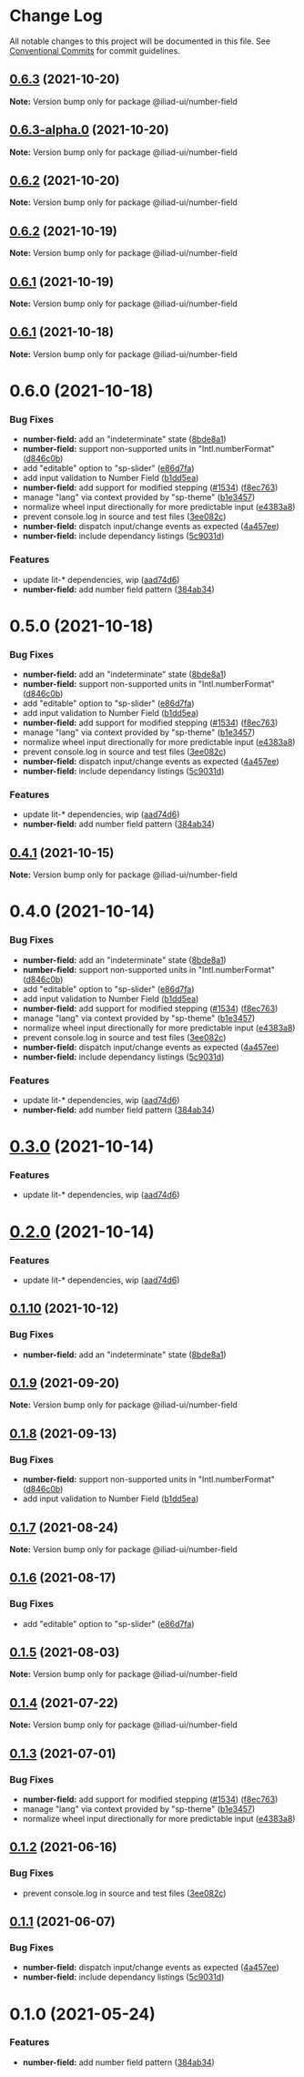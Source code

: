 # Change Log

All notable changes to this project will be documented in this file.
See [Conventional Commits](https://conventionalcommits.org) for commit guidelines.

## [0.6.3](https://github.com/gaoding-inc/Iliad-ui/compare/@iliad-ui/number-field@0.6.2...@iliad-ui/number-field@0.6.3) (2021-10-20)

**Note:** Version bump only for package @iliad-ui/number-field

## [0.6.3-alpha.0](https://github.com/gaoding-inc/Iliad-ui/compare/@iliad-ui/number-field@0.6.2...@iliad-ui/number-field@0.6.3-alpha.0) (2021-10-20)

**Note:** Version bump only for package @iliad-ui/number-field

## [0.6.2](https://github.com/gaoding-inc/Iliad-ui/compare/@iliad-ui/number-field@0.6.1...@iliad-ui/number-field@0.6.2) (2021-10-20)

**Note:** Version bump only for package @iliad-ui/number-field

## [0.6.2](https://github.com/gaoding-inc/Iliad-ui/compare/@iliad-ui/number-field@0.6.1...@iliad-ui/number-field@0.6.2) (2021-10-19)

**Note:** Version bump only for package @iliad-ui/number-field

## [0.6.1](https://github.com/gaoding-inc/Iliad-ui/compare/@iliad-ui/number-field@0.6.0...@iliad-ui/number-field@0.6.1) (2021-10-19)

**Note:** Version bump only for package @iliad-ui/number-field

## [0.6.1](https://github.com/gaoding-inc/Iliad-ui/compare/@iliad-ui/number-field@0.6.0...@iliad-ui/number-field@0.6.1) (2021-10-18)

**Note:** Version bump only for package @iliad-ui/number-field

# 0.6.0 (2021-10-18)

### Bug Fixes

-   **number-field:** add an "indeterminate" state ([8bde8a1](https://github.com/gaoding-inc/Iliad-ui/commit/8bde8a1ce54e4966736da6676424db8080c81861))
-   **number-field:** support non-supported units in "Intl.numberFormat" ([d846c0b](https://github.com/gaoding-inc/Iliad-ui/commit/d846c0bc75c538b008d6a7f50dc9aecc06a9b606))
-   add "editable" option to "sp-slider" ([e86d7fa](https://github.com/gaoding-inc/Iliad-ui/commit/e86d7fa84491b41a39dbab9c8d85eec42df320cd))
-   add input validation to Number Field ([b1dd5ea](https://github.com/gaoding-inc/Iliad-ui/commit/b1dd5ea79b079e7ff9a3f850c8589f4295878941))
-   **number-field:** add support for modified stepping ([#1534](https://github.com/gaoding-inc/Iliad-ui/issues/1534)) ([f8ec763](https://github.com/gaoding-inc/Iliad-ui/commit/f8ec7635e0771097df592df9f60d042113533c4a))
-   manage "lang" via context provided by "sp-theme" ([b1e3457](https://github.com/gaoding-inc/Iliad-ui/commit/b1e3457ae447427c54f8645c478866340329750c))
-   normalize wheel input directionally for more predictable input ([e4383a8](https://github.com/gaoding-inc/Iliad-ui/commit/e4383a82a5c287e45ea1b22e592ce5e022125739))
-   prevent console.log in source and test files ([3ee082c](https://github.com/gaoding-inc/Iliad-ui/commit/3ee082ceadd9eeef167bb8ac6241fe1501e4426c))
-   **number-field:** dispatch input/change events as expected ([4a457ee](https://github.com/gaoding-inc/Iliad-ui/commit/4a457ee4eb9e0056ea25b30796b34fb32ebdf29f))
-   **number-field:** include dependancy listings ([5c9031d](https://github.com/gaoding-inc/Iliad-ui/commit/5c9031da3694bfe516d020922b0a2d70660e6cf1))

### Features

-   update lit-\* dependencies, wip ([aad74d6](https://github.com/gaoding-inc/Iliad-ui/commit/aad74d6ac41d8450aee82d73aaf58ab949b72a00))
-   **number-field:** add number field pattern ([384ab34](https://github.com/gaoding-inc/Iliad-ui/commit/384ab34d5aafe54e3206ff6802eb642c4df556c6))

# 0.5.0 (2021-10-18)

### Bug Fixes

-   **number-field:** add an "indeterminate" state ([8bde8a1](https://github.com/gaoding-inc/Iliad-ui/commit/8bde8a1ce54e4966736da6676424db8080c81861))
-   **number-field:** support non-supported units in "Intl.numberFormat" ([d846c0b](https://github.com/gaoding-inc/Iliad-ui/commit/d846c0bc75c538b008d6a7f50dc9aecc06a9b606))
-   add "editable" option to "sp-slider" ([e86d7fa](https://github.com/gaoding-inc/Iliad-ui/commit/e86d7fa84491b41a39dbab9c8d85eec42df320cd))
-   add input validation to Number Field ([b1dd5ea](https://github.com/gaoding-inc/Iliad-ui/commit/b1dd5ea79b079e7ff9a3f850c8589f4295878941))
-   **number-field:** add support for modified stepping ([#1534](https://github.com/gaoding-inc/Iliad-ui/issues/1534)) ([f8ec763](https://github.com/gaoding-inc/Iliad-ui/commit/f8ec7635e0771097df592df9f60d042113533c4a))
-   manage "lang" via context provided by "sp-theme" ([b1e3457](https://github.com/gaoding-inc/Iliad-ui/commit/b1e3457ae447427c54f8645c478866340329750c))
-   normalize wheel input directionally for more predictable input ([e4383a8](https://github.com/gaoding-inc/Iliad-ui/commit/e4383a82a5c287e45ea1b22e592ce5e022125739))
-   prevent console.log in source and test files ([3ee082c](https://github.com/gaoding-inc/Iliad-ui/commit/3ee082ceadd9eeef167bb8ac6241fe1501e4426c))
-   **number-field:** dispatch input/change events as expected ([4a457ee](https://github.com/gaoding-inc/Iliad-ui/commit/4a457ee4eb9e0056ea25b30796b34fb32ebdf29f))
-   **number-field:** include dependancy listings ([5c9031d](https://github.com/gaoding-inc/Iliad-ui/commit/5c9031da3694bfe516d020922b0a2d70660e6cf1))

### Features

-   update lit-\* dependencies, wip ([aad74d6](https://github.com/gaoding-inc/Iliad-ui/commit/aad74d6ac41d8450aee82d73aaf58ab949b72a00))
-   **number-field:** add number field pattern ([384ab34](https://github.com/gaoding-inc/Iliad-ui/commit/384ab34d5aafe54e3206ff6802eb642c4df556c6))

## [0.4.1](https://github.com/adobe/spectrum-web-components/compare/@iliad-ui/number-field@0.4.0...@iliad-ui/number-field@0.4.1) (2021-10-15)

**Note:** Version bump only for package @iliad-ui/number-field

# 0.4.0 (2021-10-14)

### Bug Fixes

-   **number-field:** add an "indeterminate" state ([8bde8a1](https://github.com/adobe/spectrum-web-components/commit/8bde8a1ce54e4966736da6676424db8080c81861))
-   **number-field:** support non-supported units in "Intl.numberFormat" ([d846c0b](https://github.com/adobe/spectrum-web-components/commit/d846c0bc75c538b008d6a7f50dc9aecc06a9b606))
-   add "editable" option to "sp-slider" ([e86d7fa](https://github.com/adobe/spectrum-web-components/commit/e86d7fa84491b41a39dbab9c8d85eec42df320cd))
-   add input validation to Number Field ([b1dd5ea](https://github.com/adobe/spectrum-web-components/commit/b1dd5ea79b079e7ff9a3f850c8589f4295878941))
-   **number-field:** add support for modified stepping ([#1534](https://github.com/adobe/spectrum-web-components/issues/1534)) ([f8ec763](https://github.com/adobe/spectrum-web-components/commit/f8ec7635e0771097df592df9f60d042113533c4a))
-   manage "lang" via context provided by "sp-theme" ([b1e3457](https://github.com/adobe/spectrum-web-components/commit/b1e3457ae447427c54f8645c478866340329750c))
-   normalize wheel input directionally for more predictable input ([e4383a8](https://github.com/adobe/spectrum-web-components/commit/e4383a82a5c287e45ea1b22e592ce5e022125739))
-   prevent console.log in source and test files ([3ee082c](https://github.com/adobe/spectrum-web-components/commit/3ee082ceadd9eeef167bb8ac6241fe1501e4426c))
-   **number-field:** dispatch input/change events as expected ([4a457ee](https://github.com/adobe/spectrum-web-components/commit/4a457ee4eb9e0056ea25b30796b34fb32ebdf29f))
-   **number-field:** include dependancy listings ([5c9031d](https://github.com/adobe/spectrum-web-components/commit/5c9031da3694bfe516d020922b0a2d70660e6cf1))

### Features

-   update lit-\* dependencies, wip ([aad74d6](https://github.com/adobe/spectrum-web-components/commit/aad74d6ac41d8450aee82d73aaf58ab949b72a00))
-   **number-field:** add number field pattern ([384ab34](https://github.com/adobe/spectrum-web-components/commit/384ab34d5aafe54e3206ff6802eb642c4df556c6))

# [0.3.0](https://github.com/adobe/spectrum-web-components/compare/@iliad-ui/number-field@0.1.10...@iliad-ui/number-field@0.3.0) (2021-10-14)

### Features

-   update lit-\* dependencies, wip ([aad74d6](https://github.com/adobe/spectrum-web-components/commit/aad74d6ac41d8450aee82d73aaf58ab949b72a00))

# [0.2.0](https://github.com/adobe/spectrum-web-components/compare/@iliad-ui/number-field@0.1.10...@iliad-ui/number-field@0.2.0) (2021-10-14)

### Features

-   update lit-\* dependencies, wip ([aad74d6](https://github.com/adobe/spectrum-web-components/commit/aad74d6ac41d8450aee82d73aaf58ab949b72a00))

## [0.1.10](https://github.com/adobe/spectrum-web-components/compare/@iliad-ui/number-field@0.1.9...@iliad-ui/number-field@0.1.10) (2021-10-12)

### Bug Fixes

-   **number-field:** add an "indeterminate" state ([8bde8a1](https://github.com/adobe/spectrum-web-components/commit/8bde8a1ce54e4966736da6676424db8080c81861))

## [0.1.9](https://github.com/adobe/spectrum-web-components/compare/@iliad-ui/number-field@0.1.8...@iliad-ui/number-field@0.1.9) (2021-09-20)

**Note:** Version bump only for package @iliad-ui/number-field

## [0.1.8](https://github.com/adobe/spectrum-web-components/compare/@iliad-ui/number-field@0.1.7...@iliad-ui/number-field@0.1.8) (2021-09-13)

### Bug Fixes

-   **number-field:** support non-supported units in "Intl.numberFormat" ([d846c0b](https://github.com/adobe/spectrum-web-components/commit/d846c0bc75c538b008d6a7f50dc9aecc06a9b606))
-   add input validation to Number Field ([b1dd5ea](https://github.com/adobe/spectrum-web-components/commit/b1dd5ea79b079e7ff9a3f850c8589f4295878941))

## [0.1.7](https://github.com/adobe/spectrum-web-components/compare/@iliad-ui/number-field@0.1.6...@iliad-ui/number-field@0.1.7) (2021-08-24)

**Note:** Version bump only for package @iliad-ui/number-field

## [0.1.6](https://github.com/adobe/spectrum-web-components/compare/@iliad-ui/number-field@0.1.5...@iliad-ui/number-field@0.1.6) (2021-08-17)

### Bug Fixes

-   add "editable" option to "sp-slider" ([e86d7fa](https://github.com/adobe/spectrum-web-components/commit/e86d7fa84491b41a39dbab9c8d85eec42df320cd))

## [0.1.5](https://github.com/adobe/spectrum-web-components/compare/@iliad-ui/number-field@0.1.4...@iliad-ui/number-field@0.1.5) (2021-08-03)

**Note:** Version bump only for package @iliad-ui/number-field

## [0.1.4](https://github.com/adobe/spectrum-web-components/compare/@iliad-ui/number-field@0.1.3...@iliad-ui/number-field@0.1.4) (2021-07-22)

**Note:** Version bump only for package @iliad-ui/number-field

## [0.1.3](https://github.com/adobe/spectrum-web-components/compare/@iliad-ui/number-field@0.1.2...@iliad-ui/number-field@0.1.3) (2021-07-01)

### Bug Fixes

-   **number-field:** add support for modified stepping ([#1534](https://github.com/adobe/spectrum-web-components/issues/1534)) ([f8ec763](https://github.com/adobe/spectrum-web-components/commit/f8ec7635e0771097df592df9f60d042113533c4a))
-   manage "lang" via context provided by "sp-theme" ([b1e3457](https://github.com/adobe/spectrum-web-components/commit/b1e3457ae447427c54f8645c478866340329750c))
-   normalize wheel input directionally for more predictable input ([e4383a8](https://github.com/adobe/spectrum-web-components/commit/e4383a82a5c287e45ea1b22e592ce5e022125739))

## [0.1.2](https://github.com/adobe/spectrum-web-components/compare/@iliad-ui/number-field@0.1.1...@iliad-ui/number-field@0.1.2) (2021-06-16)

### Bug Fixes

-   prevent console.log in source and test files ([3ee082c](https://github.com/adobe/spectrum-web-components/commit/3ee082ceadd9eeef167bb8ac6241fe1501e4426c))

## [0.1.1](https://github.com/adobe/spectrum-web-components/compare/@iliad-ui/number-field@0.1.0...@iliad-ui/number-field@0.1.1) (2021-06-07)

### Bug Fixes

-   **number-field:** dispatch input/change events as expected ([4a457ee](https://github.com/adobe/spectrum-web-components/commit/4a457ee4eb9e0056ea25b30796b34fb32ebdf29f))
-   **number-field:** include dependancy listings ([5c9031d](https://github.com/adobe/spectrum-web-components/commit/5c9031da3694bfe516d020922b0a2d70660e6cf1))

# 0.1.0 (2021-05-24)

### Features

-   **number-field:** add number field pattern ([384ab34](https://github.com/adobe/spectrum-web-components/commit/384ab34d5aafe54e3206ff6802eb642c4df556c6))
